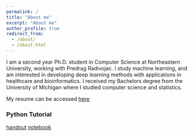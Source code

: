 ```yaml
---
permalink: /
title: "About me"
excerpt: "About me"
author_profile: true
redirect_from: 
  - /about/
  - /about.html
---
```


I am a second year Ph.D. student in Computer Science at Northeastern University, working with Predrag Radivojac. I study machine learning, and am interested in developing deep learning methods with applications in healthcare and bioinformatics. I received my Bachelors degree from the University of Michigan where I studied computer science and statistics.

My resume can be accessed [here](https://dzeiberg.github.io/files/resume.pdf)

### Python Tutorial
[handout](https://dzeiberg.github.io/files/python_tutorial.pdf)
[notebook](https://dzeiberg.github.io/files/python_tutorial.ipynb)